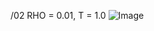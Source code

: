 /02
RHO = 0.01, T = 1.0
![Image](https://github.com/user-attachments/assets/6e94bda4-7b9d-4713-aa55-bbf120b7fede)
